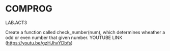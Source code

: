 # COMPROG
LAB.ACT3

Create a function called check_number(num), which determines wheather a odd or even number that given number.
YOUTUBE LINK (https://youtu.be/gzHJhvYDbfs)
